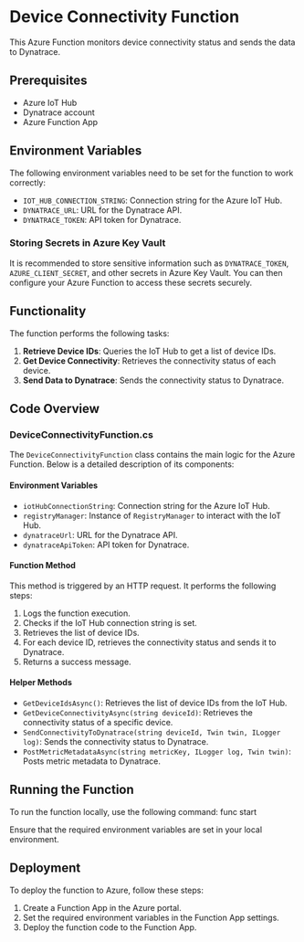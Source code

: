 # Device Connectivity Function

This Azure Function monitors device connectivity status and sends the data to Dynatrace.

## Prerequisites

- Azure IoT Hub
- Dynatrace account
- Azure Function App

## Environment Variables

The following environment variables need to be set for the function to work correctly:

- `IOT_HUB_CONNECTION_STRING`: Connection string for the Azure IoT Hub.
- `DYNATRACE_URL`: URL for the Dynatrace API.
- `DYNATRACE_TOKEN`: API token for Dynatrace.

### Storing Secrets in Azure Key Vault

It is recommended to store sensitive information such as `DYNATRACE_TOKEN`, `AZURE_CLIENT_SECRET`, and other secrets in Azure Key Vault. You can then configure your Azure Function to access these secrets securely.

## Functionality

The function performs the following tasks:

1. **Retrieve Device IDs**: Queries the IoT Hub to get a list of device IDs.
2. **Get Device Connectivity**: Retrieves the connectivity status of each device.
3. **Send Data to Dynatrace**: Sends the connectivity status to Dynatrace.

## Code Overview

### DeviceConnectivityFunction.cs

The `DeviceConnectivityFunction` class contains the main logic for the Azure Function. Below is a detailed description of its components:

#### Environment Variables

- `iotHubConnectionString`: Connection string for the Azure IoT Hub.
- `registryManager`: Instance of `RegistryManager` to interact with the IoT Hub.
- `dynatraceUrl`: URL for the Dynatrace API.
- `dynatraceApiToken`: API token for Dynatrace.

#### Function Method

This method is triggered by an HTTP request. It performs the following steps:
1. Logs the function execution.
2. Checks if the IoT Hub connection string is set.
3. Retrieves the list of device IDs.
4. For each device ID, retrieves the connectivity status and sends it to Dynatrace.
5. Returns a success message.

#### Helper Methods

- `GetDeviceIdsAsync()`: Retrieves the list of device IDs from the IoT Hub.
- `GetDeviceConnectivityAsync(string deviceId)`: Retrieves the connectivity status of a specific device.
- `SendConnectivityToDynatrace(string deviceId, Twin twin, ILogger log)`: Sends the connectivity status to Dynatrace.
- `PostMetricMetadataAsync(string metricKey, ILogger log, Twin twin)`: Posts metric metadata to Dynatrace.

## Running the Function

To run the function locally, use the following command:
func start


Ensure that the required environment variables are set in your local environment.

## Deployment

To deploy the function to Azure, follow these steps:

1. Create a Function App in the Azure portal.
2. Set the required environment variables in the Function App settings.
3. Deploy the function code to the Function App.

